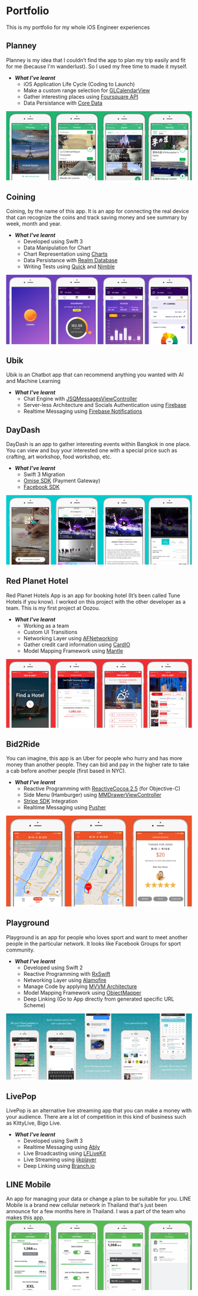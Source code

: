 # Portfolio
This is my portfolio for my whole iOS Engineer experiences

## Planney
Planney is my idea that I couldn’t find the app to plan my trip easily and fit for me (because I'm wanderlust).
So I used my free time to made it myself.
* _**What I've learnt**_
  * iOS Application Life Cycle (Coding to Launch)
  * Make a custom range selection for [GLCalendarView](https://github.com/macbaszii/GLCalendarView)
  * Gather interesting places using [Foursquare API](https://developer.foursquare.com/)
  * Data Persistance with [Core Data](https://developer.apple.com/library/ios///documentation/Cocoa/Conceptual/CoreData/index.html)

![Planney](/Planney/Planney.png)

## Coining
Coining, by the name of this app. It is an app for connecting the real device that can recognize the coins and track saving money and see summary by week, month and year.
* _**What I've learnt**_
  * Developed using Swift 3
  * Data Manipulation for Chart
  * Chart Representation using [Charts](https://github.com/danielgindi/Charts)
  * Data Persistance with [Realm Database](https://github.com/realm/realm-cocoa)
  * Writing Tests using [Quick](https://github.com/Quick/Quick) and [Nimble](https://github.com/Quick/Nimble)

![Coining](/Coining/coining-preview.jpg)

## Ubik
Ubik is an Chatbot app that can recommend anything you wanted with AI and Machine Learning
* _**What I've learnt**_
  * Chat Engine with [JSQMessagesViewController](https://github.com/jessesquires/JSQMessagesViewController)
  * Server-less Architecture and Socials Authentication using [Firebase](https://firebase.google.com)
  * Realtime Messaging using [Firebase Notifications](https://firebase.google.com/docs/notifications/)

## DayDash
DayDash is an app to gather interesting events within Bangkok in one place. You can view and buy your interested one with a special price such as crafting, art workshop, food workshop, etc.
* _**What I've learnt**_
  * Swift 3 Migration
  * [Omise SDK](https://github.com/omise/omise-ios) (Payment Gateway)
  * [Facebook SDK](https://developers.facebook.com/docs/ios/)

![DayDash](/DayDash/DayDash.png)


## Red Planet Hotel
Red Planet Hotels App is an app for booking hotel (It’s been called Tune Hotels if you know).
I worked on this project with the other developer as a team. This is my first project at Oozou.
* _**What I've learnt**_  
  * Working as a team
  * Custom UI Transitions
  * Networking Layer using [AFNetworking](https://github.com/AFNetworking/AFNetworking)
  * Gather credit card information using [CardIO](https://github.com/card-io/card.io-iOS-SDK)
  * Model Mapping Framework using [Mantle](https://github.com/Mantle/Mantle)

![RedPlanet](/RedPlanet/RedPlanet.png)

## Bid2Ride
You can imagine, this app is an Uber for people who hurry and has more money than another people.
They can bid and pay in the higher rate to take a cab before another people (first based in NYC).
* _**What I've learnt**_
  * Reactive Programming with [ReactiveCocoa 2.5](https://github.com/ReactiveCocoa/ReactiveCocoa) (for Objective-C)
  * Side Menu (Hamburger) using [MMDrawerViewController](https://github.com/mutualmobile/MMDrawerController)
  * [Stripe SDK](https://github.com/stripe/stripe-ios) Integration
  * Realtime Messaging using [Pusher](https://pusher.com)

![Bid2Ride](/Bid2Ride/Bid2Ride.png)

## Playground
Playground is an app for people who loves sport and want to meet another people in the particular network. It looks like Facebook Groups for sport community.
* _**What I've learnt**_
  * Developed using Swift 2
  * Reactive Programming with [RxSwift](https://github.com/ReactiveX/RxSwift)
  * Networking Layer using [Alamofire](https://github.com/Alamofire/Alamofire)
  * Manage Code by applying [MVVM Architecture](https://www.objc.io/issues/13-architecture/mvvm/)
  * Model Mapping Framework using [ObjectMapper](https://github.com/Hearst-DD/ObjectMapper)
  * Deep Linking (Go to App directly from generated specific URL Scheme)

![Playground](/Playground/Playground.png)

## LivePop
LivePop is an alternative live streaming app that you can make a money with your audience. There are a lot of competition in this kind of business such as KittyLive, Bigo Live.
* _**What I've learnt**_
  * Developed using Swift 3
  * Realtime Messaging using [Ably](https://www.ably.io)
  * Live Broadcasting using [LFLiveKit](https://github.com/LaiFengiOS/LFLiveKit)
  * Live Streaming using [ijkplayer](https://github.com/Bilibili/ijkplayer)
  * Deep Linking using [Branch.io](https://branch.io)

## LINE Mobile
An app for managing your data or change a plan to be suitable for you. LINE Mobile is a brand new cellular network in Thailand that's just been announce for a few months here in Thailand. I was a part of the team who makes this app.
![Line Mobile](/LineMobile/line-mobile.png)
